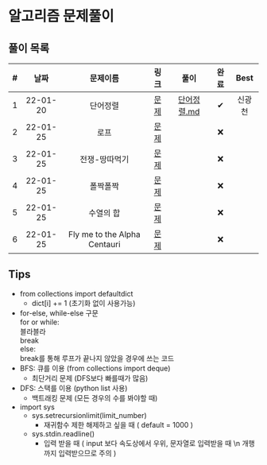 # 알고리즘 문제풀이

## 풀이 목록

| # | 날짜 | 문제이름 | 링크 | 풀이 | 완료 | Best |
| :---: | :---: | :---: | :---: | :---: | :---:| :---: |
| 1 | 22-01-20 |단어정렬 | [문제](https://www.acmicpc.net/problem/1181) |[단어정렬.md](https://kdt-gitlab.elice.io/eunhyekim1223/codingtest-study/-/blob/master/GwangCheon/BOJ-1187/%EB%8B%A8%EC%96%B4%20%EC%A0%95%EB%A0%AC.md) | ✔ | 신광천 |
| 2 | 22-01-25 | 로프 | [문제](https://www.acmicpc.net/problem/2217) | | ❌| |
| 3 | 22-01-25 | 전쟁-땅따먹기 | [문제](https://www.acmicpc.net/problem/1270) | | ❌| |
| 4 | 22-01-25 | 폴짝폴짝 | [문제](https://www.acmicpc.net/problem/1326) | | ❌| |
| 5 | 22-01-25 | 수열의 합 | [문제](https://www.acmicpc.net/problem/1024) | | ❌| |
| 6 | 22-01-25 | Fly me to the Alpha Centauri | [문제](https://www.acmicpc.net/problem/1011) | | ❌| |

## Tips
 - from collections import defaultdict
    - dict\[i\] += 1 (초기화 없이 사용가능)
 - for-else, while-else 구문  
   for or while:  
      블라블라  
      break  
   else:  
      break를 통해 루프가 끝나지 않았을 경우에 쓰는 코드  
 - BFS: 큐를 이용 (from collections import deque) 
    - 최단거리 문제 (DFS보다 빠를때가 많음)
 - DFS: 스택를 이용 (python list 사용)
    - 백트래킹 문제 (모든 경우의 수를 봐야할 때)
 - import sys
    - sys.setrecursionlimit(limit_number)
      - 재귀함수 제한 해제하고 싶을 때 ( default = 1000 )
    - sys.stdin.readline()
      - 입력 받을 때 ( input 보다 속도상에서 우위, 문자열로 입력받을 때 \n 개행까지 입력받으므로 주의 )
